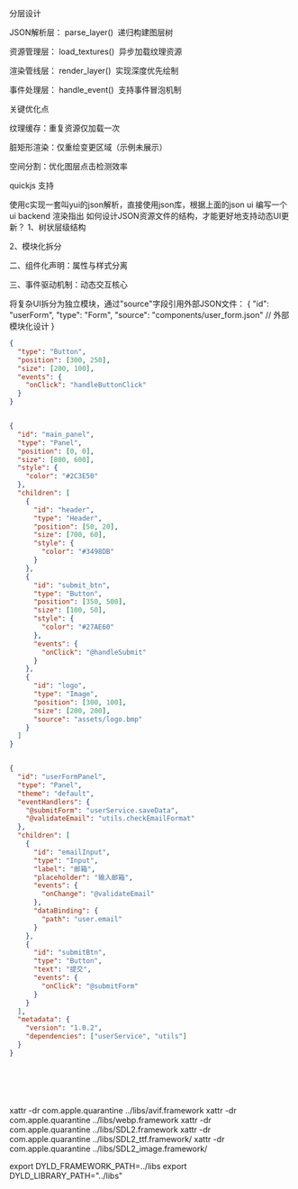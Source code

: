 分层设计

JSON解析层： parse_layer()  递归构建图层树

资源管理层： load_textures()  异步加载纹理资源

渲染管线层： render_layer()  实现深度优先绘制

事件处理层： handle_event()  支持事件冒泡机制

关键优化点

纹理缓存：重复资源仅加载一次

脏矩形渲染：仅重绘变更区域（示例未展示）

空间分割：优化图层点击检测效率


quickjs 支持


使用c实现一套叫yui的json解析，直接使用json库，根据上面的json ui 编写一个ui backend 渲染指出
如何设计JSON资源文件的结构，才能更好地支持动态UI更新？
1、​​树状层级结构​​


2、模块化拆分


二、组件化声明：属性与样式分离

三、事件驱动机制：动态交互核心



将复杂UI拆分为独立模块，通过"source"字段引用外部JSON文件：
{
  "id": "userForm",
  "type": "Form",
  "source": "components/user_form.json" // 外部模块化设计
}



```json
{
  "type": "Button",
  "position": [300, 250],
  "size": [200, 100],
  "events": {
    "onClick": "handleButtonClick"
  }
}


{
  "id": "main_panel",
  "type": "Panel",
  "position": [0, 0],
  "size": [800, 600],
  "style": {
    "color": "#2C3E50"
  },
  "children": [
    {
      "id": "header",
      "type": "Header",
      "position": [50, 20],
      "size": [700, 60],
      "style": {
        "color": "#3498DB"
      }
    },
    {
      "id": "submit_btn",
      "type": "Button",
      "position": [350, 500],
      "size": [100, 50],
      "style": {
        "color": "#27AE60"
      },
      "events": {
        "onClick": "@handleSubmit"
      }
    },
    {
      "id": "logo",
      "type": "Image",
      "position": [300, 100],
      "size": [200, 200],
      "source": "assets/logo.bmp"
    }
  ]
}


{
  "id": "userFormPanel",
  "type": "Panel",
  "theme": "default",
  "eventHandlers": {
    "@submitForm": "userService.saveData",
    "@validateEmail": "utils.checkEmailFormat"
  },
  "children": [
    {
      "id": "emailInput",
      "type": "Input",
      "label": "邮箱",
      "placeholder": "输入邮箱",
      "events": {
        "onChange": "@validateEmail"
      },
      "dataBinding": {
        "path": "user.email"
      }
    },
    {
      "id": "submitBtn",
      "type": "Button",
      "text": "提交",
      "events": {
        "onClick": "@submitForm"
      }
    }
  ],
  "metadata": {
    "version": "1.0.2",
    "dependencies": ["userService", "utils"]
  }
}




       
```



xattr -dr com.apple.quarantine ../libs/avif.framework
xattr -dr com.apple.quarantine ../libs/webp.framework
xattr -dr com.apple.quarantine ../libs/SDL2.framework
xattr -dr com.apple.quarantine ../libs/SDL2_ttf.framework/
xattr -dr com.apple.quarantine ../libs/SDL2_image.framework/


export DYLD_FRAMEWORK_PATH=../libs
export DYLD_LIBRARY_PATH="../libs"